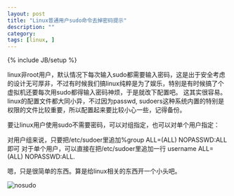 ```yaml
---
layout: post
title: "Linux普通用户sudo命令去掉密码提示"
description: ""
category:
tags: [linux, ]
---
```

{% include JB/setup %}



linux非root用户，默认情况下每次输入sudo都需要输入密码，这是出于安全考虑的设计无可厚非，不过有时候我们搞linux纯粹是为了娱乐，特别是有时候搞了个虚拟机还要每次用sudo都得输入密码神烦，于是就改下配置吧。
这其实很容易。linux的配置文件都大同小异，不过因为passwd, sudoers这种系统内置的特别是权限的文件比较重要，所以配置起来要比较小心一些，记得备份。

要让linux用户使用sudo不需要密码，可以对组指定，也可以对单个用户指定：

对用户组来说，只要把/etc/sudoer里追加%group ALL=(ALL) NOPASSWD:ALL即可
对于单个用户，可以直接在把/etc/sudoer里追加一行 username ALL=(ALL) NOPASSWD:ALL.

嗯，只是很简单的东西。算是给linux相关的东西开一个小头吧。


![nosudo](http://anton.logvinenko.name/content/sudo_no_password.png "nosudo")
